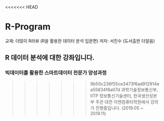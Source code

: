 <<<<<<< HEAD
# R-Program
교재: 더많이 R라뷰 (R을 활용한 데이터 분석 입문편)
저자: 서진수 (도서출판 더알음)
## R 데이터 분석에 대한 강좌입니다.

### 빅데이터를 활용한 스마트데이터 전문가 양성과정
>>>>>>> 9b50c236f55ce3473f6ad912914ea55834f8a07d
과학기술정보통신부, IITP 정보통신기술센터, 한국생산성본부 주관 
대전 이젠컴퓨터학원에서 강의가 진행중입니다. (2019.05 ~ 2019.11)
